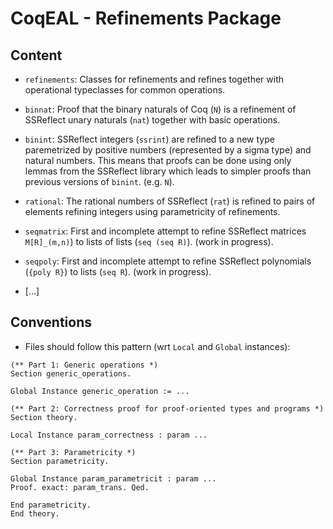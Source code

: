 CoqEAL - Refinements Package
============================

Content
-------

- `refinements`: Classes for refinements and refines together with
  operational typeclasses for common operations.

- `binnat`: Proof that the binary naturals of Coq (`N`) is a refinement
  of SSReflect unary naturals (`nat`) together with basic operations.

- `binint`: SSReflect integers (`ssrint`) are refined to a new type
  paremetrized by positive numbers (represented by a sigma type) and
  natural numbers.  This means that proofs can be done using only
  lemmas from the SSReflect library which leads to simpler proofs than
  previous versions of `binint`.  (e.g. `N`).

- `rational`: The rational numbers of SSReflect (`rat`) is refined to
  pairs of elements refining integers using parametricity of
  refinements.

- `seqmatrix`: First and incomplete attempt to refine SSReflect
  matrices `M[R]_(m,n)`) to lists of lists (`seq (seq R)`).
  (work in progress).

- `seqpoly`: First and incomplete attempt to refine SSReflect
  polynomials (`{poly R}`) to lists (`seq R`). (work in progress).

- [...]

Conventions
-----------

- Files should follow this pattern (wrt `Local` and `Global` instances):

```coq
(** Part 1: Generic operations *)
Section generic_operations.

Global Instance generic_operation := ...

(** Part 2: Correctness proof for proof-oriented types and programs *)
Section theory.

Local Instance param_correctness : param ...

(** Part 3: Parametricity *)
Section parametricity.

Global Instance param_parametricit : param ...
Proof. exact: param_trans. Qed.

End parametricity.
End theory.
```
